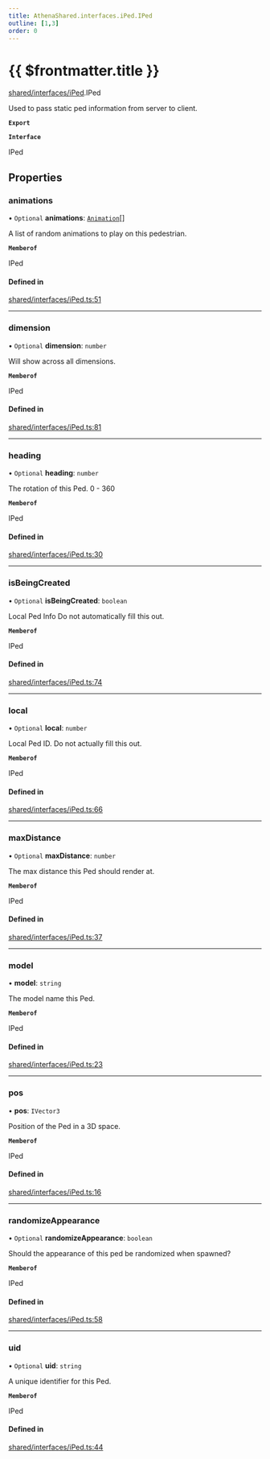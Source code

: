 ```yaml
---
title: AthenaShared.interfaces.iPed.IPed
outline: [1,3]
order: 0
---
```


# {{ $frontmatter.title }}


[shared/interfaces/iPed](../modules/shared_interfaces_iPed.md).IPed

Used to pass static ped information from server to client.

**`Export`**

**`Interface`**

IPed

## Properties

### animations

• `Optional` **animations**: [`Animation`](shared_interfaces_animation_Animation.md)[]

A list of random animations to play on this pedestrian.

**`Memberof`**

IPed

#### Defined in

[shared/interfaces/iPed.ts:51](https://github.com/Stuyk/altv-athena/blob/2ba937d/src/core/shared/interfaces/iPed.ts#L51)

___

### dimension

• `Optional` **dimension**: `number`

Will show across all dimensions.

**`Memberof`**

IPed

#### Defined in

[shared/interfaces/iPed.ts:81](https://github.com/Stuyk/altv-athena/blob/2ba937d/src/core/shared/interfaces/iPed.ts#L81)

___

### heading

• `Optional` **heading**: `number`

The rotation of this Ped. 0 - 360

**`Memberof`**

IPed

#### Defined in

[shared/interfaces/iPed.ts:30](https://github.com/Stuyk/altv-athena/blob/2ba937d/src/core/shared/interfaces/iPed.ts#L30)

___

### isBeingCreated

• `Optional` **isBeingCreated**: `boolean`

Local Ped Info
Do not automatically fill this out.

**`Memberof`**

IPed

#### Defined in

[shared/interfaces/iPed.ts:74](https://github.com/Stuyk/altv-athena/blob/2ba937d/src/core/shared/interfaces/iPed.ts#L74)

___

### local

• `Optional` **local**: `number`

Local Ped ID.
Do not actually fill this out.

**`Memberof`**

IPed

#### Defined in

[shared/interfaces/iPed.ts:66](https://github.com/Stuyk/altv-athena/blob/2ba937d/src/core/shared/interfaces/iPed.ts#L66)

___

### maxDistance

• `Optional` **maxDistance**: `number`

The max distance this Ped should render at.

**`Memberof`**

IPed

#### Defined in

[shared/interfaces/iPed.ts:37](https://github.com/Stuyk/altv-athena/blob/2ba937d/src/core/shared/interfaces/iPed.ts#L37)

___

### model

• **model**: `string`

The model name this Ped.

**`Memberof`**

IPed

#### Defined in

[shared/interfaces/iPed.ts:23](https://github.com/Stuyk/altv-athena/blob/2ba937d/src/core/shared/interfaces/iPed.ts#L23)

___

### pos

• **pos**: `IVector3`

Position of the Ped in a 3D space.

**`Memberof`**

IPed

#### Defined in

[shared/interfaces/iPed.ts:16](https://github.com/Stuyk/altv-athena/blob/2ba937d/src/core/shared/interfaces/iPed.ts#L16)

___

### randomizeAppearance

• `Optional` **randomizeAppearance**: `boolean`

Should the appearance of this ped be randomized when spawned?

**`Memberof`**

IPed

#### Defined in

[shared/interfaces/iPed.ts:58](https://github.com/Stuyk/altv-athena/blob/2ba937d/src/core/shared/interfaces/iPed.ts#L58)

___

### uid

• `Optional` **uid**: `string`

A unique identifier for this Ped.

**`Memberof`**

IPed

#### Defined in

[shared/interfaces/iPed.ts:44](https://github.com/Stuyk/altv-athena/blob/2ba937d/src/core/shared/interfaces/iPed.ts#L44)
